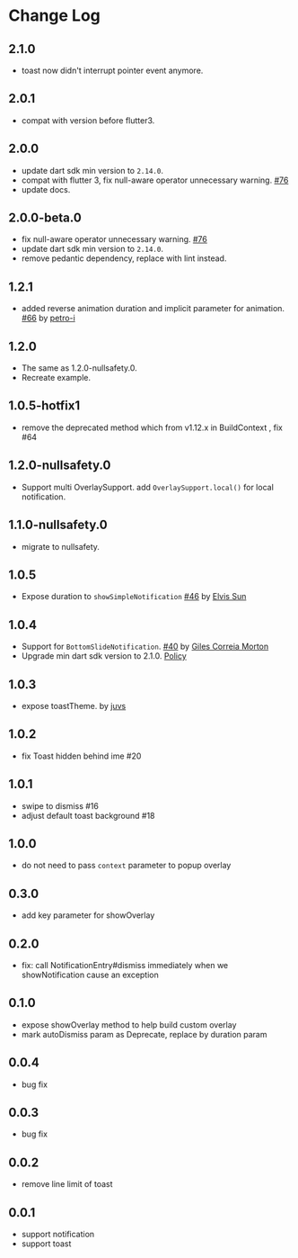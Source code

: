 # Change Log

## 2.1.0
* toast now didn't interrupt pointer event anymore.

## 2.0.1

* compat with version before flutter3.

## 2.0.0

* update dart sdk min version to `2.14.0`.
* compat with flutter 3, fix null-aware operator unnecessary warning. [#76](https://github.com/boyan01/overlay_support/issues/76)
* update docs.

## 2.0.0-beta.0

* fix null-aware operator unnecessary warning. [#76](https://github.com/boyan01/overlay_support/issues/76)
* update dart sdk min version to `2.14.0`.
* remove pedantic dependency, replace with lint instead.

## 1.2.1

* added reverse animation duration and implicit parameter for
  animation. [#66](https://github.com/boyan01/overlay_support/pull/66)
  by [petro-i](https://github.com/petro-i)

## 1.2.0

* The same as 1.2.0-nullsafety.0.
* Recreate example.

## 1.0.5-hotfix1

* remove the deprecated method which from v1.12.x in BuildContext , fix #64

## 1.2.0-nullsafety.0

* Support multi OverlaySupport. add `OverlaySupport.local()` for local notification.

## 1.1.0-nullsafety.0

* migrate to nullsafety.

## 1.0.5

* Expose duration
  to `showSimpleNotification` [#46](https://github.com/boyan01/overlay_support/pull/46)
  by [Elvis Sun](https://github.com/elvisun)

## 1.0.4

* Support for `BottomSlideNotification`. [#40](https://github.com/boyan01/overlay_support/pull/40)
  by [Giles Correia Morton](https://github.com/gilescm)
* Upgrade min dart sdk version to
  2.1.0. [Policy](https://dart.dev/tools/pub/publishing#publishing-prereleases)

## 1.0.3

* expose toastTheme. by [juvs](https://github.com/juvs)

## 1.0.2

* fix Toast hidden behind ime #20

## 1.0.1

* swipe to dismiss #16
* adjust default toast background #18

## 1.0.0

* do not need to pass `context` parameter to popup overlay

## 0.3.0

* add key parameter for showOverlay

## 0.2.0

* fix: call NotificationEntry#dismiss immediately when we showNotification cause an exception

## 0.1.0

* expose showOverlay method to help build custom overlay
* mark autoDismiss param as Deprecate, replace by duration param

## 0.0.4

* bug fix

## 0.0.3

* bug fix

## 0.0.2

* remove line limit of toast

## 0.0.1

* support notification
* support toast
